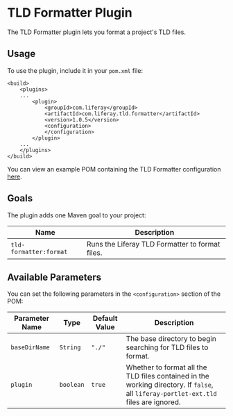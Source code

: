 # TLD Formatter Plugin [](id=tld-formatter-plugin)

The TLD Formatter plugin lets you format a project's TLD files.

## Usage [](id=usage)

To use the plugin, include it in your `pom.xml` file:

    <build>
        <plugins>
        ...
            <plugin>
                <groupId>com.liferay</groupId>
                <artifactId>com.liferay.tld.formatter</artifactId>
                <version>1.0.5</version>
                <configuration>
                </configuration>
            </plugin>
        ...
        </plugins>
    </build>

You can view an example POM containing the TLD Formatter configuration
[here](https://github.com/liferay/liferay-portal/blob/master/modules/util/tld-formatter/samples/pom.xml).

## Goals [](id=goals)

The plugin adds one Maven goal to your project:

Name | Description
---- | -----------
`tld-formatter:format` | Runs the Liferay TLD Formatter to format files.

## Available Parameters [](id=available-parameters)

You can set the following parameters in the `<configuration>` section of the
POM:

Parameter Name | Type | Default Value | Description
------------- | ---- | ------------- | -----------
`baseDirName` | `String` | `"./"` | The base directory to begin searching for TLD files to format.
`plugin` | `boolean` | `true` | Whether to format all the TLD files contained in the working directory. If `false`, all `liferay-portlet-ext.tld` files are ignored.
